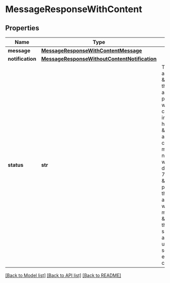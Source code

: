 # MessageResponseWithContent

## Properties
Name | Type | Description | Notes
------------ | ------------- | ------------- | -------------
**message** | [**MessageResponseWithContentMessage**](MessageResponseWithContentMessage.md) |  | 
**notification** | [**MessageResponseWithoutContentNotification**](MessageResponseWithoutContentNotification.md) |  | [optional] 
**status** | **str** | The processing status of a message. \&quot;ACCEPTED\&quot;: the message has been accepted and will be processed for delivery;   we&#x27;ll try to store its content in the user&#x27;s inbox and notify him on his preferred channels \&quot;THROTTLED\&quot;: a temporary failure caused a retry during the message processing;   any notification associated with this message will be delayed for a maximum of 7 days \&quot;FAILED\&quot;: a permanent failure caused the process to exit with an error, no notification will be sent for this message \&quot;PROCESSED\&quot;: the message was succesfully processed and is now stored in the user&#x27;s inbox;   we&#x27;ll try to send a notification for each of the selected channels | [optional] 

[[Back to Model list]](../README.md#documentation-for-models) [[Back to API list]](../README.md#documentation-for-api-endpoints) [[Back to README]](../README.md)

